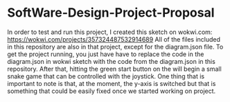 # SoftWare-Design-Project-Proposal
In order to test and run this project, I created this sketch on wokwi.com: https://wokwi.com/projects/357324487532914689
All of the files included in this repository are also in that project, except for the diagram.json file. To get the project running, you just have have to replace the code in the diagram.json in wokwi sketch with the code from the diagram.json in this repository. After that, hitting the green start button on the will begin a small snake game that can be controlled with the joystick. One thing that is important to note is that, at the moment, the y-axis is switched but that is something that could be easily fixed once we started working on project. 

